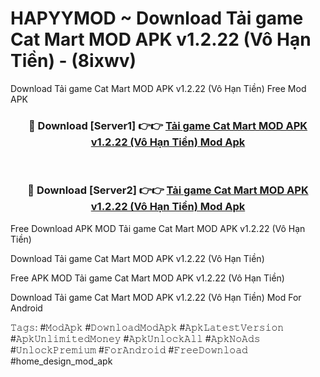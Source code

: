 # HAPYYMOD ~ Download Tải game Cat Mart MOD APK v1.2.22 (Vô Hạn Tiền) - (8ixwv)
Download Tải game Cat Mart MOD APK v1.2.22 (Vô Hạn Tiền) Free Mod APK

<div align="center">
<h3>🔴 Download [Server1] 👉👉 <a href="https://apk-comot.site?title=Tải_game_Cat_Mart_MOD_APK_v1.2.22_(Vô_Hạn_Tiền)">Tải game Cat Mart MOD APK v1.2.22 (Vô Hạn Tiền) Mod Apk</a></h3><br>

<h3>🔴 Download [Server2] 👉👉 <a href="https://apk-comot.site?title=Tải_game_Cat_Mart_MOD_APK_v1.2.22_(Vô_Hạn_Tiền)">Tải game Cat Mart MOD APK v1.2.22 (Vô Hạn Tiền) Mod Apk</a></h3>
</div>


Free Download APK MOD Tải game Cat Mart MOD APK v1.2.22 (Vô Hạn Tiền)

Download Tải game Cat Mart MOD APK v1.2.22 (Vô Hạn Tiền) 

Free APK MOD Tải game Cat Mart MOD APK v1.2.22 (Vô Hạn Tiền) 

Download Tải game Cat Mart MOD APK v1.2.22 (Vô Hạn Tiền) Mod For Android

𝚃𝚊𝚐𝚜: #𝙼𝚘𝚍𝙰𝚙𝚔 #𝙳𝚘𝚠𝚗𝚕𝚘𝚊𝚍𝙼𝚘𝚍𝙰𝚙𝚔 #𝙰𝚙𝚔𝙻𝚊𝚝𝚎𝚜𝚝𝚅𝚎𝚛𝚜𝚒𝚘𝚗 #𝙰𝚙𝚔𝚄𝚗𝚕𝚒𝚖𝚒𝚝𝚎𝚍𝙼𝚘𝚗𝚎𝚢 #𝙰𝚙𝚔𝚄𝚗𝚕𝚘𝚌𝚔𝙰𝚕𝚕 #𝙰𝚙𝚔𝙽𝚘𝙰𝚍𝚜 #𝚄𝚗𝚕𝚘𝚌𝚔𝙿𝚛𝚎𝚖𝚒𝚞𝚖 #𝙵𝚘𝚛𝙰𝚗𝚍𝚛𝚘𝚒𝚍 #𝙵𝚛𝚎𝚎𝙳𝚘𝚠𝚗𝚕𝚘𝚊𝚍 #home_design_mod_apk